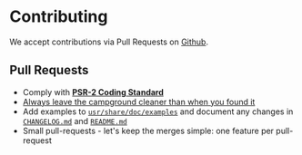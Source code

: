 # Contributing

We accept contributions via Pull Requests on [Github](https://github.com/rawkode/eidetic).

##
## Pull Requests

- Comply with **[PSR-2 Coding Standard](https://github.com/php-fig/fig-standards/blob/master/accepted/PSR-2-coding-style-guide.md)**
- [Always leave the campground cleaner than when you found it](http://programmer.97things.oreilly.com/wiki/index.php/The_Boy_Scout_Rule)
- Add examples to [`usr/share/doc/examples`](usr/share/doc/examples) and document any changes in [`CHANGELOG.md`](CHANGELOG.md) and [`README.md`](README.md)
- Small pull-requests - let's keep the merges simple: one feature per pull-request

